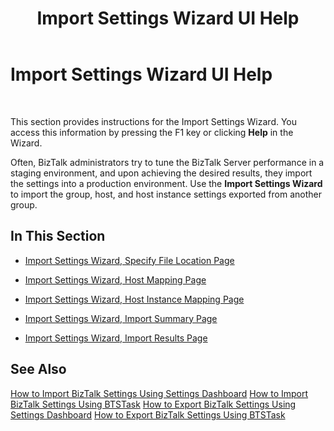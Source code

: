 ﻿---
title: Import Settings Wizard UI Help
TOCTitle: Import Settings Wizard UI Help
ms:assetid: e3a732e5-3f3d-47a7-a6ed-323189e56d11
ms:mtpsurl: https://msdn.microsoft.com/en-us/library/Ff629789(v=BTS.80)
ms:contentKeyID: 51532984
ms.date: 08/30/2017
mtps_version: v=BTS.80
---

# Import Settings Wizard UI Help

 

This section provides instructions for the Import Settings Wizard. You access this information by pressing the F1 key or clicking **Help** in the Wizard.

Often, BizTalk administrators try to tune the BizTalk Server performance in a staging environment, and upon achieving the desired results, they import the settings into a production environment. Use the **Import Settings Wizard** to import the group, host, and host instance settings exported from another group.

## In This Section

  - [Import Settings Wizard, Specify File Location Page](import-settings-wizard-specify-file-location-page.md)

  - [Import Settings Wizard, Host Mapping Page](import-settings-wizard-host-mapping-page.md)

  - [Import Settings Wizard, Host Instance Mapping Page](import-settings-wizard-host-instance-mapping-page.md)

  - [Import Settings Wizard, Import Summary Page](import-settings-wizard-import-summary-page.md)

  - [Import Settings Wizard, Import Results Page](import-settings-wizard-import-results-page.md)

## See Also

[How to Import BizTalk Settings Using Settings Dashboard](https://msdn.microsoft.com/en-us/library/ff629773\(v=bts.80\))  
[How to Import BizTalk Settings Using BTSTask](https://msdn.microsoft.com/en-us/library/ff629790\(v=bts.80\))  
[How to Export BizTalk Settings Using Settings Dashboard](https://msdn.microsoft.com/en-us/library/ff629719\(v=bts.80\))  
[How to Export BizTalk Settings Using BTSTask](https://msdn.microsoft.com/en-us/library/ff629697\(v=bts.80\))

